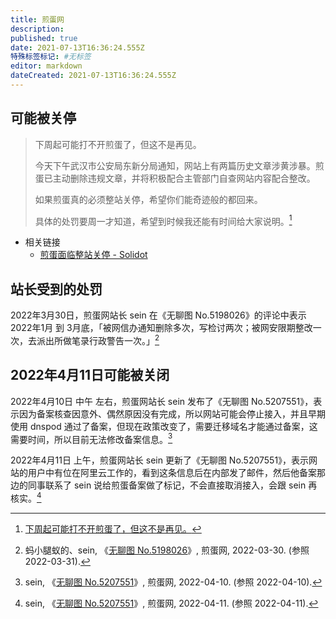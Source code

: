 ```yaml
---
title: 煎蛋网
description: 
published: true
date: 2021-07-13T16:36:24.555Z
特殊标签标记: #无标签
editor: markdown
dateCreated: 2021-07-13T16:36:24.555Z
---
```


## 可能被关停

> 下周起可能打不开煎蛋了，但这不是再见。
>
> 今天下午武汉市公安局东新分局通知，网站上有两篇历史文章涉黄涉暴。煎蛋已主动删除违规文章，并将积极配合主管部门自查网站内容配合整改。
>
> 如果煎蛋真的必须整站关停，希望你们能奇迹般的都回来。
>
> 具体的处罚要周一才知道，希望到时候我还能有时间给大家说明。[^ngb]

[^ngb]: [下周起可能打不开煎蛋了，但这不是再见。](https://web.archive.org/web/20180717202038/http://jandan.net/2018/07/13/not-goodbye.html)

+ 相关链接
    + [煎蛋面临整站关停 - Solidot](https://web.archive.org/web/20181219192952/https://www.solidot.org/story?sid=57197)

## 站长受到的处罚

2022年3月30日，煎蛋网站长 sein 在《无聊图 No.5198026》的评论中表示 2022年1月 到 3月底，「被网信办通知删除多次，写检讨两次；被网安限期整改一次，去派出所做笔录行政警告一次。」[^5198026]

[^5198026]: 蚂小腿蚁的、sein, 《[无聊图 No.5198026](https://web.archive.org/web/20220331045527/https://jandan.net/t/5198026)》, 煎蛋网, 2022-03-30. (参照 2022-03-31).

## 2022年4月11日可能被关闭

2022年4月10日 中午 左右，煎蛋网站长 sein 发布了《无聊图 No.5207551》，表示因为备案核查因意外、偶然原因没有完成，所以网站可能会停止接入，并且早期使用 dnspod 通过了备案，但现在政策改变了，需要迁移域名才能通过备案，这需要时间，所以目前无法修改备案信息。[^5207551]

[^5207551]:
    sein, 《[无聊图 No.5207551](https://web.archive.org/web/20220410102649/https://jandan.net/t/5207551)》, 煎蛋网, 2022-04-10. (参照 2022-04-10).

2022年4月11日 上午，煎蛋网站长 sein 更新了《无聊图 No.5207551》，表示网站的用户中有位在阿里云工作的，看到这条信息后在内部发了邮件，然后他备案那边的同事联系了 sein 说给煎蛋备案做了标记，不会直接取消接入，会跟 sein 再核实。[^5207551_2]

[^5207551_2]:
    sein, 《[无聊图 No.5207551](https://web.archive.org/web/20220411022717/https://jandan.net/t/5207551)》, 煎蛋网, 2022-04-11. (参照 2022-04-11).
